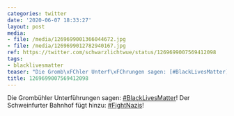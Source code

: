 ```yaml
---
categories: twitter
date: '2020-06-07 18:33:27'
layout: post
media:
- file: /media/1269699001366044672.jpg
- file: /media/1269699012782940167.jpg
ref: https://twitter.com/schwarzlichtwue/status/1269699007569412098
tags:
- blacklivesmatter
teaser: "Die Gromb\xFChler Unterf\xFChrungen sagen: [#BlackLivesMatter](/t/blacklivesmatter)! "
title: 1269699007569412098
---
```

Die Grombühler Unterführungen sagen: [#BlackLivesMatter](/t/blacklivesmatter)! 
Der Schweinfurter Bahnhof fügt hinzu: [#FightNazis](/t/fightnazis)! 